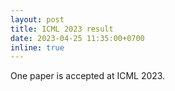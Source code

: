 ```yaml
---
layout: post
title: ICML 2023 result
date: 2023-04-25 11:35:00+0700
inline: true
---
```


One paper is accepted at ICML 2023.